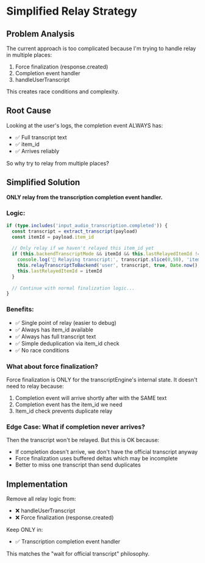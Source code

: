 # Simplified Relay Strategy

## Problem Analysis

The current approach is too complicated because I'm trying to handle relay in multiple places:
1. Force finalization (response.created)
2. Completion event handler
3. handleUserTranscript

This creates race conditions and complexity.

## Root Cause

Looking at the user's logs, the completion event ALWAYS has:
- ✅ Full transcript text
- ✅ item_id
- ✅ Arrives reliably

So why try to relay from multiple places?

## Simplified Solution

**ONLY relay from the transcription completion event handler.**

### Logic:
```typescript
if (type.includes('input_audio_transcription.completed')) {
  const transcript = extract_transcript(payload)
  const itemId = payload.item_id
  
  // Only relay if we haven't relayed this item_id yet
  if (this.backendTranscriptMode && itemId && this.lastRelayedItemId !== itemId && transcript.length > 0) {
    console.log('📡 Relaying transcript:', transcript.slice(0,50), 'item_id:', itemId)
    this.relayTranscriptToBackend('user', transcript, true, Date.now(), itemId)
    this.lastRelayedItemId = itemId
  }
  
  // Continue with normal finalization logic...
}
```

### Benefits:
- ✅ Single point of relay (easier to debug)
- ✅ Always has item_id available
- ✅ Always has full transcript text
- ✅ Simple deduplication via item_id check
- ✅ No race conditions

### What about force finalization?

Force finalization is ONLY for the transcriptEngine's internal state. It doesn't need to relay because:
1. Completion event will arrive shortly after with the SAME text
2. Completion event has the item_id we need
3. Item_id check prevents duplicate relay

### Edge Case: What if completion never arrives?

Then the transcript won't be relayed. But this is OK because:
- If completion doesn't arrive, we don't have the official transcript anyway
- Force finalization uses buffered deltas which may be incomplete
- Better to miss one transcript than send duplicates

## Implementation

Remove all relay logic from:
- ❌ handleUserTranscript
- ❌ Force finalization (response.created)

Keep ONLY in:
- ✅ Transcription completion event handler

This matches the "wait for official transcript" philosophy.
